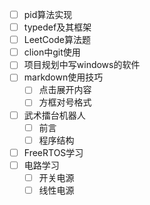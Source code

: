 
- [ ] pid算法实现  
- [ ] typedef及其框架
- [ ] LeetCode算法题
- [ ] clion中git使用
- [ ] 项目规划中写windows的软件
- [ ] markdown使用技巧
  - [ ] 点击展开内容
  - [ ] 方框对号格式

- [ ] 武术擂台机器人
  - [ ] 前言
  - [ ] 程序结构

- [ ] FreeRTOS学习
- [ ] 电路学习
  - [ ] 开关电源
  - [ ] 线性电源